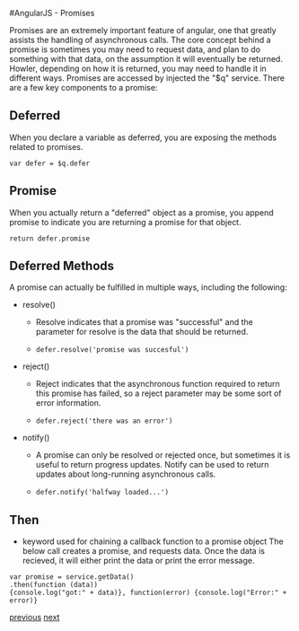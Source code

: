 #AngularJS - Promises

Promises are an extremely important feature of angular, one that greatly assists the handling of asynchronous calls. The core concept behind a promise is sometimes you may need to request data, and plan to do something with that data, on the assumption it will eventually be returned. Howler, depending on how it is returned, you may need to handle it in different ways. Promises are accessed by injected the "$q" service. There are a few key components to a promise: 

## Deferred
When you declare a variable as deferred, you are exposing the methods related to promises. 

```var defer = $q.defer```

## Promise
When you actually return a "deferred" object as a promise, you append promise to indicate you are returning a promise for that object. 

``` return defer.promise ```

## Deferred Methods
A promise can actually be fulfilled in multiple ways, including the following: 

* resolve()
	- Resolve indicates that a promise was "successful" and the parameter for resolve is the data that should be returned. 
	
	- ```defer.resolve('promise was succesful')```
* reject()
	- Reject indicates that the asynchronous function required to return this promise has failed, so a reject parameter may be some sort of error information. 
	
	- ```defer.reject('there was an error')```
* notify()
	- A promise can only be resolved or rejected once, but sometimes it is useful to return progress updates. Notify can be used to return updates about long-running asynchronous calls. 
	
	- ```defer.notify('halfway loaded...')```

## Then
* keyword used for chaining a callback function to a promise object
The below call creates a promise, and requests data. Once the data is recieved, it will either print the data or print the error message. 

```
var promise = service.getData()
.then(function (data))
{console.log("got:" + data)}, function(error) {console.log("Error:" + error)}
```

[previous](Slide14_ServiceExample.md)    [next](Slide16_PromiseExample.md)